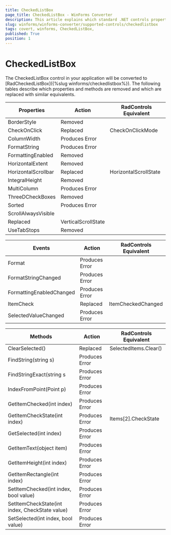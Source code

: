 ```yaml
---
title: CheckedListBox
page_title: CheckedListBox - WinForms Converter
description: This article explains which standard .NET controls properties are removed and which are replaced with similar equivalents. 
slug: winforms/winforms-converter/supported-controls/checkedlistbox
tags: covert, winforms, CheckedListBox, 
published: True
position: 1
---
```


# CheckedListBox

The CheckedListBox control in your application will be converted to [RadCheckedListBox]({%slug winforms/checkedlistbox%}). The following tables describe which properties and methods are removed and which are replaced with similar equivalents.

|Properties|Action|RadControls Equivalent|
|---|---|---|
|BorderStyle|Removed||
|CheckOnClick|Replaced|CheckOnClickMode|
|ColumnWidth|Produces Error||
|FormatString|Produces Error||
|FormattingEnabled|Removed||
|HorizontalExtent|Removed||
|HorizontalScrollbar|Replaced|HorizontalScrollState |
|IntegralHeight|Removed||
|MultiColumn|Produces Error||
|ThreeDCheckBoxes|Removed||
|Sorted|Produces Error||
|ScrollAlwaysVisible
|Replaced|VerticalScrollState|
|UseTabStops|Removed||

|Events|Action|RadControls Equivalent|
|---|---|---|
|Format|Produces Error||
|FormatStringChanged|Produces Error||
|FormattingEnabledChanged|Produces Error||
|ItemCheck|Replaced|ItemCheckedChanged|
|SelectedValueChanged|Produces Error||

|Methods|Action|RadControls Equivalent|
|---|---|---|
|ClearSelected()|Replaced|SelectedItems.Clear()|
|FindString(string s)|Produces Error||
|FindStringExact(string s|Produces Error||
|IndexFromPoint(Point p)|Produces Error||
|GetItemChecked(int index)|Produces Error||
|GetItemCheckState(int index)|Produces Error|Items[2].CheckState|
|GetSelected(int index)|Produces Error||
|GetItemText(object item)|Produces Error||
|GetItemHeight(int index)|Produces Error||
|GetItemRectangle(int index)|Produces Error||
|SetItemChecked(int index, bool value)|Produces Error||
|SetItemCheckState(int index, CheckState value)|Produces Error||
|SetSelected(int index, bool value)|Produces Error||
